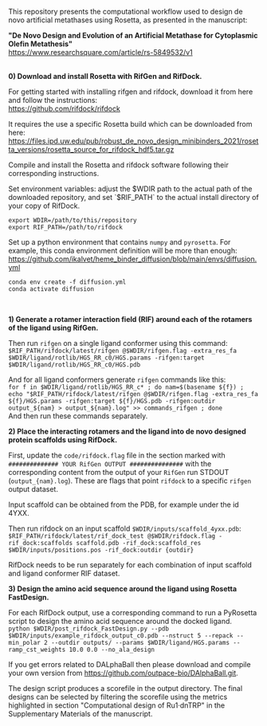 This repository presents the computational workflow used to design de novo artificial metathases using Rosetta, as presented in the manuscript:

**"De Novo Design and Evolution of an Artificial Metathase for Cytoplasmic Olefin Metathesis"<br>**
https://www.researchsquare.com/article/rs-5849532/v1
<br>
<br>

**0) Download and install Rosetta with RifGen and RifDock.**

For getting started with installing rifgen and rifdock, download it from here and follow the instructions:<br>
https://github.com/rifdock/rifdock

It requires the use a specific Rosetta build which can be downloaded from here:<br>
https://files.ipd.uw.edu/pub/robust_de_novo_design_minibinders_2021/rosetta_versions/rosetta_source_for_rifdock_hdf5.tar.gz

Compile and install the Rosetta and rifdock software following their corresponding instructions.

Set environment variables: adjust the $WDIR path to the actual path of the downloaded repository, and set `$RIF_PATH` to the actual install directory of your copy of RifDock.<br>
```
export WDIR=/path/to/this/repository
export RIF_PATH=/path/to/rifdock
```

Set up a python environment that contains `numpy` and `pyrosetta`.
For example, this conda environment definition will be more than enough:<br>
https://github.com/ikalvet/heme_binder_diffusion/blob/main/envs/diffusion.yml<br>
```
conda env create -f diffusion.yml
conda activate diffusion
```
<br>


**1) Generate a rotamer interaction field (RIF) around each of the rotamers of the ligand using RifGen.**


Then run `rifgen` on a single ligand conformer using this command:<br>
`$RIF_PATH/rifdock/latest/rifgen @$WDIR/rifgen.flag -extra_res_fa $WDIR/ligand/rotlib/HGS_RR_c0/HGS.params -rifgen:target $WDIR/ligand/rotlib/HGS_RR_c0/HGS.pdb`

And for all ligand conformers generate `rifgen` commands like this:<br>
`for f in $WDIR/ligand/rotlib/HGS_RR_c* ; do nam=$(basename ${f}) ; echo "$RIF_PATH/rifdock/latest/rifgen @$WDIR/rifgen.flag -extra_res_fa ${f}/HGS.params -rifgen:target ${f}/HGS.pdb -rifgen:outdir output_${nam} > output_${nam}.log" >> commands_rifgen ; done`<br>
And then run these commands separately.

**2) Place the interacting rotamers and the ligand into de novo designed protein scaffolds using RifDock.**

First, update the `code/rifdock.flag` file in the section marked with `############## YOUR RifGen OUTPUT ###############` with the corresponding content from the output of your `RifGen` run STDOUT (`output_{nam}.log`). These are flags that point `rifdock` to a specific `rifgen` output dataset.

Input scaffold can be obtained from the PDB, for example under the id 4YXX.

Then run rifdock on an input scaffold `$WDIR/inputs/scaffold_4yxx.pdb`:<br>
`$RIF_PATH/rifdock/latest/rif_dock_test @$WDIR/rifdock.flag -rif_dock:scaffolds scaffold.pdb -rif_dock:scaffold_res $WDIR/inputs/positions.pos -rif_dock:outdir {outdir}`

RifDock needs to be run separately for each combination of input scaffold and ligand conformer RIF dataset.

**3) Design the amino acid sequence around the ligand using Rosetta FastDesign.**

For each RifDock output, use a corresponding command to run a PyRosetta script to design the amino acid sequence around the docked ligand.<br>
`python $WDIR/post_rifdock_FastDesign.py --pdb $WDIR/inputs/example_rifdock_output_c0.pdb --nstruct 5 --repack --min_polar 2 --outdir outputs/ --params $WDIR/ligand/HGS.params --ramp_cst_weights 10.0 0.0 --no_ala_design`

If you get errors related to DALphaBall then please download and compile your own version from https://github.com/outpace-bio/DAlphaBall.git.

The design script produces a scorefile in the output directory. The final designs can be selected by filtering the scorefile using the metrics highlighted in section "Computational design of Ru1·dnTRP" in the Supplementary Materials of the manuscript.

